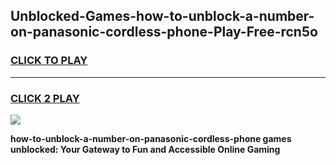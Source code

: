 
## Unblocked-Games-how-to-unblock-a-number-on-panasonic-cordless-phone-Play-Free-rcn5o
<h3>
<a href="https://premium76.site?title=how-to-unblock-a-number-on-panasonic-cordless-phone&ref=10A">CLICK TO PLAY</a></h3>
<hr>

<h3>
<a href="https://premium76.site?title=how-to-unblock-a-number-on-panasonic-cordless-phone&ref=10A">CLICK 2 PLAY</a>
  
</h3>

<a href="https://premium76.site?title=how-to-unblock-a-number-on-panasonic-cordless-phone&ref=10A"><img src="https://clearcache.store/games.png"></a>


**how-to-unblock-a-number-on-panasonic-cordless-phone games unblocked: Your Gateway to Fun and Accessible Online Gaming**
